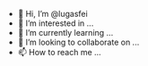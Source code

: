 - 👋 Hi, I’m @lugasfei
- 👀 I’m interested in ...
- 🌱 I’m currently learning ...
- 💞️ I’m looking to collaborate on ...
- 📫 How to reach me ...

<!---
lugasfei/lugasfei is a ✨ special ✨ repository because its `README.md` (this file) appears on your GitHub profile.
You can click the Preview link to take a look at your changes.
--->
